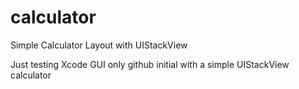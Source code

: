 # calculator
Simple Calculator Layout with UIStackView

Just testing Xcode GUI only github initial with a simple UIStackView calculator
